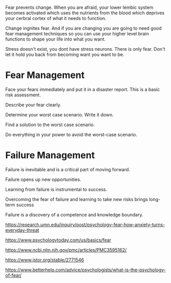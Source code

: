 Fear prevents change. When you are afraid, your lower lembic system becomes activated
which uses the nutrients from the blood which deprives your cerbral cortex of
what it needs to function.

Change ingnites fear. And if you are changing you are going to need good fear management 
techniques so you can use your higher level brain functions to shape your life into what you want.

Stress doesn't exist, you dont have stress neurons. There is only fear. Don't let it hold you back
from becoming want you want to be.

# Fear Management

Face your fears immediately and put it in a disaster report. This is a basic risk assessment.

Describe your fear clearly.

Determine your worst case scenario. Write it down.

Find a solution to the worst case scenario.

Do everything in your power to avoid the worst-case scenario.

# Failure Management

Failure is inevitable and is a critical part of moving forward.

Failure opens up new opportunities.

Learning from failure is instrumental to success.

Overcoming the fear of failure and learning to take new risks brings long-term success

Failure is a discovery of a competence and knowledge boundary.

https://research.umn.edu/inquiry/post/psychology-fear-how-anxiety-turns-everyday-threat

https://www.psychologytoday.com/us/basics/fear

https://www.ncbi.nlm.nih.gov/pmc/articles/PMC3595162/

https://www.jstor.org/stable/2771546

https://www.betterhelp.com/advice/psychologists/what-is-the-psychology-of-fear/
